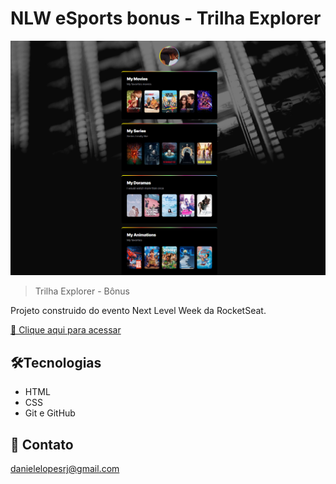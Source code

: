 # NLW eSports bonus - Trilha Explorer

![preview](./assets2project/print.png)

> Trilha Explorer - Bônus

Projeto construido do evento Next Level Week da RocketSeat.

[🔗 Clique aqui para acessar](https://danieleewick.github.io/NLW-2-Project/)



## 🛠Tecnologias

- HTML
- CSS
- Git e GitHub

## 💌 Contato

danielelopesrj@gmail.com